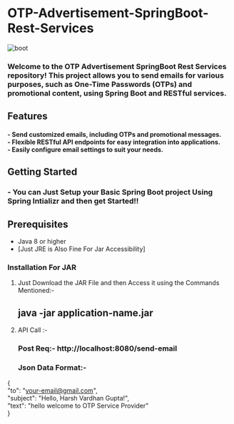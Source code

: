 # OTP-Advertisement-SpringBoot-Rest-Services

![boot](https://github.com/Harnyx-Dope/OTP-Advertisement-SpringBoot-Rest-Services/assets/85693353/57a8a442-d10a-4ba0-a441-29a2e94490de)

<h3>Welcome to the OTP Advertisement SpringBoot Rest Services repository! This project allows you to send emails for various purposes, such as One-Time Passwords (OTPs) and promotional content, using Spring Boot and RESTful services.</h3>
 

## Features

<h4>- Send customized emails, including OTPs and promotional messages.<br>
- Flexible RESTful API endpoints for easy integration into applications.<br>
- Easily configure email settings to suit your needs.<br></h4>

## Getting Started
 <h3>- You can Just Setup your Basic Spring Boot project Using Spring Intializr and then get Started!!</h3>
 
## Prerequisites

- Java 8 or higher
- [Just JRE is Also Fine For Jar Accessibility]

### Installation For JAR

1. Just Download the JAR File and then Access it using the Commands Mentioned:-
   <h2>java -jar application-name.jar</h2> 
2. API Call :-
    <h3>Post Req:- http://localhost:8080/send-email</h3>
    <h3>Json Data Format:-<br> 
 { <br>
    "to": "your-email@gmail.com",<br>
  "subject": "Hello, Harsh Vardhan Gupta!",<br>
  "text": "hello welcome to OTP Service Provider"<br>
}<br>
</h3>
